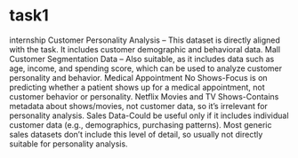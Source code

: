 # task1
internship
Customer Personality Analysis – This dataset is directly aligned with the task. It includes customer demographic and behavioral data.
Mall Customer Segmentation Data – Also suitable, as it includes data such as age, income, and spending score, which can be used to analyze customer personality and behavior.
Medical Appointment No Shows-Focus is on predicting whether a patient shows up for a medical appointment, not customer behavior or personality.
Netflix Movies and TV Shows-Contains metadata about shows/movies, not customer data, so it’s irrelevant for personality analysis.
Sales Data-Could be useful only if it includes individual customer data (e.g., demographics, purchasing patterns).
Most generic sales datasets don’t include this level of detail, so usually not directly suitable for personality analysis.
